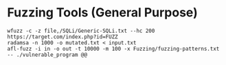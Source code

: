# Fuzzing Tools (General Purpose)
    wfuzz -c -z file,/SQLi/Generic-SQLi.txt --hc 200 https://target.com/index.php?id=FUZZ
    radamsa -n 1000 -o mutated.txt < input.txt
    afl-fuzz -i in -o out -t 10000 -m 100 -x Fuzzing/fuzzing-patterns.txt -- ./vulnerable_program @@
